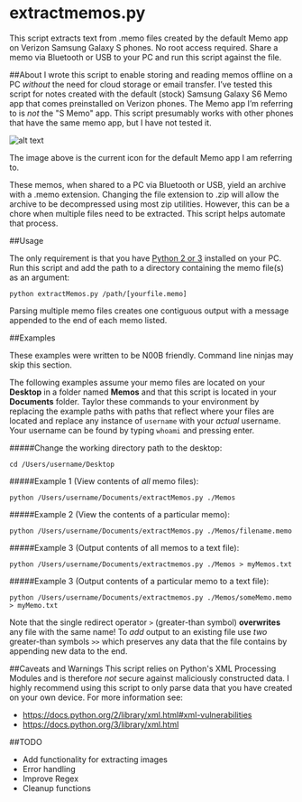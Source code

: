 # extractmemos.py
This script extracts text from .memo files created by the default Memo app on Verizon Samsung Galaxy S phones. No root access required. Share a memo via Bluetooth or USB to your PC and run this script against the file.

##About
I wrote this script to enable storing and reading memos offline on a PC _without_ the need for cloud storage or email transfer. I’ve tested this script for notes created with the default (stock) Samsung Galaxy S6 Memo app that comes preinstalled on Verizon phones. The Memo app I’m referring to is _not_ the "S Memo" app. This script presumably works with other phones that have the same memo app, but I have not tested it.

![alt text](https://github.com/domenicbrosh/extractmemos.py/blob/master/img/memo_icon.png "current icon for the default Memo app")

The image above is the current icon for the default Memo app I am referring to.

These memos, when shared to a PC via Bluetooth or USB, yield an archive with a .memo extension. Changing the file extension to .zip will allow the archive to be decompressed using most zip utilities. However, this can be a chore when multiple files need to be extracted. This script helps automate that process.

##Usage

The only requirement is that you have [Python 2 or 3](https://www.python.org/downloads/) installed on your PC. Run this script and add the path to a directory containing the memo file(s) as an argument:

	python extractMemos.py /path/[yourfile.memo]

Parsing multiple memo files creates one contiguous output with a message appended to the end of each memo listed.

##Examples

These examples were written to be N00B friendly. Command line ninjas may skip this section.

The following examples assume your memo files are located on your **Desktop** in a folder named **Memos** and that this script is located in your **Documents** folder. Taylor these commands to your environment by replacing the example paths with paths that reflect where your files are located and replace any instance of `username` with your _actual_ username. Your username can be found by typing `whoami` and pressing enter.

#####Change the working directory path to the desktop:

	cd /Users/username/Desktop

#####Example 1 (View contents of _all_ memo files):

	python /Users/username/Documents/extractMemos.py ./Memos

#####Example 2 (View the contents of a particular memo):

	python /Users/username/Documents/extractMemos.py ./Memos/filename.memo

#####Example 3 (Output contents of all memos to a text file):

	python /Users/username/Documents/extractmemos.py ./Memos > myMemos.txt

#####Example 3 (Output contents of a particular memo to a text file):

	python /Users/username/Documents/extractmemos.py ./Memos/someMemo.memo > myMemo.txt

Note that the single redirect operator `>` (greater-than symbol) **overwrites** any file with the same name! To _add_ output to an existing file use _two_ greater-than symbols `>>` which preserves any data that the file contains by appending new data to the end.

##Caveats and Warnings
This script relies on Python's XML Processing Modules and is therefore _not_ secure against maliciously constructed data. I highly recommend using this script to only parse data that you have created on your own device. For more information see:
  * https://docs.python.org/2/library/xml.html#xml-vulnerabilities
  * https://docs.python.org/3/library/xml.html

##TODO

* Add functionality for extracting images
* Error handling
* Improve Regex
* Cleanup functions
